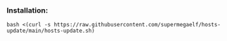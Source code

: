 ### Installation:

```
bash <(curl -s https://raw.githubusercontent.com/supermegaelf/hosts-update/main/hosts-update.sh)
```
